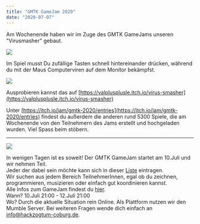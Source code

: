 ```yaml
---
title: "GMTK GameJam 2020"
date: "2020-07-07"
---
```


Am Wochenende haben wir im Zuge des GMTK GameJams unseren "Virusmasher" gebaut.

![](https://hackzogtum-coburg.de/wp-content/uploads/2020/07/virussmashlogo.png)

Im Spiel musst Du zufällige Tasten schnell hintereinander drücken, während du mit der Maus Computerviren auf dem Monitor bekämpfst.

![](https://hackzogtum-coburg.de/wp-content/uploads/2020/07/screenshot_smasher.png)

Ausprobieren kannst das auf [https://valplusplusle.itch.io/virus-smasher](https://valplusplusle.itch.io/virus-smasher)

Unter [https://itch.io/jam/gmtk-2020/entries](https://itch.io/jam/gmtk-2020/entries) findest du außerdem die anderen rund 5300 Spiele, die am Wochenende von den Teilnehmern des Jams erstellt und hochgeladen wurden. Viel Spass beim stöbern.  

* * *

![](https://hackzogtum-coburg.de/wp-content/uploads/2020/06/ZgF6D_-1024x513.png)

In wenigen Tagen ist es soweit! Der GMTK GameJam startet am 10.Juli und wir nehmen Teil.  
Jeder der dabei sein möchte kann sich in dieser [Liste](https://blank42.de/wolke/index.php/apps/polls/s/3Jl2PbL71iBtMSbY) eintragen.  
Wir suchen aus jedem Bereich TeilnehmerInnen, egal ob du zeichnen, programmieren, musizieren oder einfach gut koordinieren kannst.  
Alle Infos zum GameJam findest du [hier](https://itch.io/jam/gmtk-2020).  
Wann? 10.Juli 21:00 - 12.Juli 21:00  
Wo? Durch die aktuelle Situation rein Online. Als Plattform nutzen wir den Mumble Server. Bei weiteren Fragen wende dich einfach an info@hackzogtum-coburg.de.
